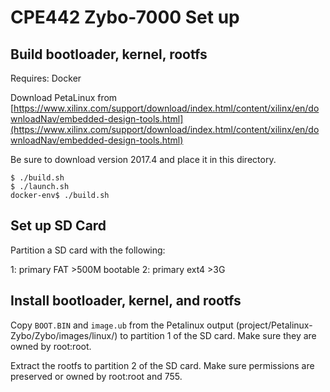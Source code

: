 # CPE442 Zybo-7000 Set up

## Build bootloader, kernel, rootfs

Requires: Docker

Download PetaLinux from [https://www.xilinx.com/support/download/index.html/content/xilinx/en/downloadNav/embedded-design-tools.html](https://www.xilinx.com/support/download/index.html/content/xilinx/en/downloadNav/embedded-design-tools.html)

Be sure to download version 2017.4 and place it in this directory.

```
$ ./build.sh
$ ./launch.sh
docker-env$ ./build.sh
```

## Set up SD Card

Partition a SD card with the following:

1: primary FAT >500M bootable
2: primary ext4 >3G

## Install bootloader, kernel, and rootfs

Copy `BOOT.BIN` and `image.ub` from the Petalinux output (project/Petalinux-Zybo/Zybo/images/linux/) to partition 1 of the SD card. Make sure they are owned by root:root.

Extract the rootfs to partition 2 of the SD card. Make sure permissions are preserved or owned by root:root and 755.
